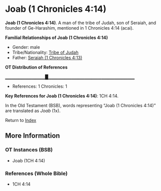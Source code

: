 # Joab (1 Chronicles 4:14)
**Joab (1 Chronicles 4:14)**. 
A man of the tribe of Judah, son of Seraiah, and founder of Ge-Harashim, mentioned in 1 Chronicles 4:14 (acai). 




**Familial Relationships of Joab (1 Chronicles 4:14)**


* Gender: male
* Tribe/Nationality: [Tribe of Judah](../../../groups/md/acai/Judah.md)
* Father: [Seraiah (1 Chronicles 4:13)](Seraiah.4.md)


**OT Distribution of References**

▁▁▁▁▁▁▁▁▁▁▁▁█▁▁▁▁▁▁▁▁▁▁▁▁▁▁▁▁▁▁▁▁▁▁▁▁▁▁
* References: 1 Chronicles: 1



**Key References for Joab (1 Chronicles 4:14)**: 
1CH 4:14. 


In the Old Testament (BSB), words representing “Joab (1 Chronicles 4:14)” are translated as 
*Joab* (1x). 




Return to [Index](00-Index.md)

## More Information

### OT Instances (BSB)

* Joab (1CH 4:14)



### References (Whole Bible)

* 1CH 4:14



